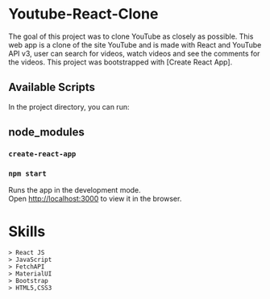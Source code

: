 # Youtube-React-Clone
The goal of this project was to clone YouTube as closely as possible. This web app is a clone of the site YouTube and is made with React and YouTube API v3, user can search for videos, watch videos and see the comments for the videos.
This project was bootstrapped with [Create React App].

## Available Scripts

In the project directory, you can run:
## node_modules
### `create-react-app`
### `npm start`

Runs the app in the development mode.<br />
Open [http://localhost:3000](http://localhost:3000) to view it in the browser.

  # Skills 
    > React JS
    > JavaScript
    > FetchAPI
    > MaterialUI
    > Bootstrap
    > HTML5,CSS3
